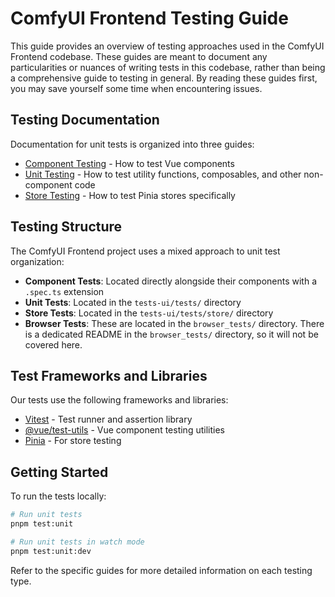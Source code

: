 # ComfyUI Frontend Testing Guide

This guide provides an overview of testing approaches used in the ComfyUI Frontend codebase. These guides are meant to document any particularities or nuances of writing tests in this codebase, rather than being a comprehensive guide to testing in general. By reading these guides first, you may save yourself some time when encountering issues.

## Testing Documentation

Documentation for unit tests is organized into three guides:

- [Component Testing](./component-testing.md) - How to test Vue components
- [Unit Testing](./unit-testing.md) - How to test utility functions, composables, and other non-component code
- [Store Testing](./store-testing.md) - How to test Pinia stores specifically

## Testing Structure

The ComfyUI Frontend project uses a mixed approach to unit test organization:

- **Component Tests**: Located directly alongside their components with a `.spec.ts` extension
- **Unit Tests**: Located in the `tests-ui/tests/` directory
- **Store Tests**: Located in the `tests-ui/tests/store/` directory
- **Browser Tests**: These are located in the `browser_tests/` directory. There is a dedicated README in the `browser_tests/` directory, so it will not be covered here.

## Test Frameworks and Libraries

Our tests use the following frameworks and libraries:

- [Vitest](https://vitest.dev/) - Test runner and assertion library
- [@vue/test-utils](https://test-utils.vuejs.org/) - Vue component testing utilities
- [Pinia](https://pinia.vuejs.org/cookbook/testing.html) - For store testing

## Getting Started

To run the tests locally:

```bash
# Run unit tests
pnpm test:unit

# Run unit tests in watch mode
pnpm test:unit:dev
```

Refer to the specific guides for more detailed information on each testing type.